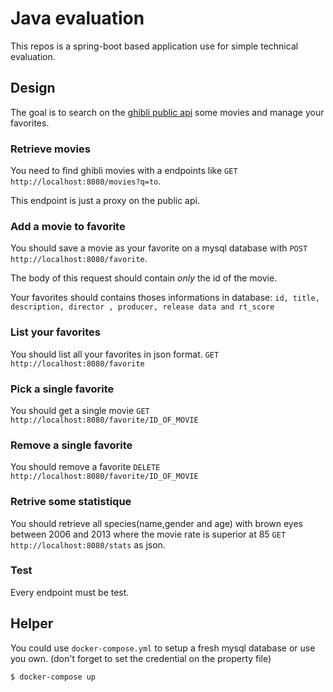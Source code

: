 
# Java evaluation

This repos is a spring-boot based application use for simple technical evaluation.

## Design

The goal is to search on the [ghibli public api](https://ghibliapi.herokuapp.com/) some movies and manage your favorites.

### Retrieve movies

You need to find ghibli movies with a endpoints like `GET http://localhost:8080/movies?q=to`.

This endpoint is just a proxy on the public api.

### Add a movie to favorite

You should save a movie as your favorite on a mysql database with `POST http://localhost:8080/favorite`.

The body of this request should contain *only* the id of the movie.

Your favorites should contains thoses informations in database: `id, title, description, director , producer, release data and rt_score`

### List your favorites

You should list all your favorites in json format. `GET http://localhost:8080/favorite`

### Pick a single favorite

You should get a single movie `GET http://localhost:8080/favorite/ID_OF_MOVIE`

### Remove a single favorite

You should remove a favorite `DELETE http://localhost:8080/favorite/ID_OF_MOVIE`

### Retrive some statistique

You should retrieve all species(name,gender and age) with brown eyes between 2006 and 2013 where the movie rate is superior at 85 `GET http://localhost:8080/stats` as json.

### Test

Every endpoint must be test.

## Helper

You could use `docker-compose.yml` to setup a fresh mysql database or use you own. (don't forget to set the credential on the property file)

```bash
$ docker-compose up
```

